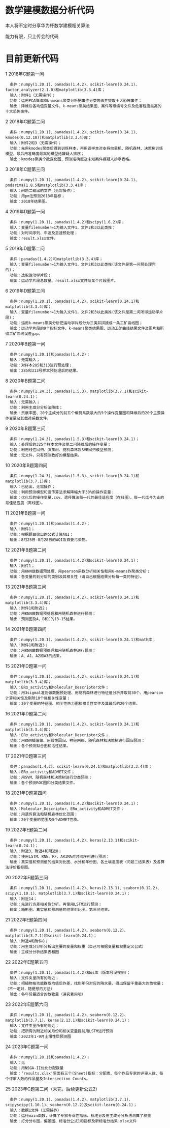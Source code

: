 # 数学建模数据分析代码
本人将不定时分享华为杯数学建模相关算法

能力有限，只上传会的代码

# 目前更新代码
1 2018年C题第一问

      条件：numpy(1.20.1)、panadas(1.4.2)、scikit-learn(0.24.1)、factor_analyzer(2.1.0)和matplotlib(3.3.4)库；
      输入：附件1（无需操作）；
      功能：运用PCA降维和k-means聚类分析把事件分类等级并提取十大恐怖事件；
      输出：降维后各均值变量文件、k-means聚类结果图、案件等级编号文件及危害程度最高的十大恐怖事件。

2 2018年C题第二问

      条件：numpy(1.20.1)、panadas(1.4.2)、scikit-learn(0.24.1)、kmodes(0.12.10))和matplotlib(3.3.4)库；
      输入：附件2和3（无需操作）；
      功能：先用kmodes聚类后得到训练样本，再用该样本对支持向量机、随机森林、决策树训练模型，最后用准确度最高的模型给嫌疑人排序；
      输出：kmodes聚类个数变化图、预测准确度及未知案件嫌疑人排序表格。
      
3 2018年C题第三问

      条件：numpy(1.20.1)、panadas(1.4.2)、scikit-learn(0.24.1)、pmdarima(1.8.5和matplotlib(3.3.4)库；
      输入：问题二输出的文件（无需操作）；
      功能：用pm法预测2018年指标；
      输出：2018年结果图。
      
4 2019年D题第一问

      条件：numpy(1.20.1)、panadas(1.4.2)和scipy(1.6.2)库；
      输入：变量filenumber=1为输入文件1，文件2和3以此类推；
      功能：对时间序列、车速及怠速预处理；
      输出：result.xlsx文件。

5 2019年D题第二问

      条件：panadas(1.4.2)和matplotlib(3.3.4)库；
      输入：变量filenumber=1为输入文件1，文件2和3以此类推(该文件是第一问预处理完的)；
      功能：选取运动学片段；
      输出：运动学片段总数量、result.xlsx文件及某个片段图片。
      
6 2019年D题第三问

      条件：numpy(1.20.1)、panadas(1.4.2)、scikit-learn(0.24.1)和matplotlib(3.3.4)库；
      输入：变量filenumber=1为输入文件1，文件2和3以此类推(该文件是第二问所得运动学片段)；
      功能：运用k-means聚类分析把运动学片段分为三类并拼接成一条工矿曲线图；
      输出：运动学片段的9个指标文件、k-means聚类结果图、运动工矿曲线结果文件及图片和所得工矿曲线误差gap。

7 2020年B题第一问

      条件：numpy(1.20.1)和panadas(1.4.2)；
      输入：无需输入；
      功能：对样本285和313进行预处理；
      输出：285和313号样本预处理后的结果。

8 2020年B题第二问

      条件：numpy(1.24.3)、panadas(1.5.3)、matplotlib(3.7.1)和scikit-learn(0.24.1)；
      输入：无需输入；
      功能：利用主成分分析法降维；
      输出：贡献率图、20个主成分的前五个载荷系数最大的5个操作变量图和降维后的20个主要操作变量及其载荷系数文件。

9 2020年B题第三问

      条件：numpy(1.24.3)、panadas(1.5.3)和scikit-learn(0.24.1)；
      输入：处理后的325个样本文件及第二问降维后的操作变量；
      功能：利用线性回归、决策树、随机森林及SVR回归模型预测；
      输出：无文件，只有预测教好的模型结果。

10 2020年B题第四问

      条件：numpy(1.24.3)、panadas(1.5.3)、scikit-learn(0.24.1)和matplotlib(3.7.1)库；
      输入：已给出，无需操作；
      功能：利用预测模型和遗传算法求解降幅大于30%的操作变量；
      输出：优化后的操作变量.csv、遗传算法每一代的最佳适应度（在线图）、每一代迄今为止的最佳适应度（离线图）。
      
11 2021年B题第一问

      条件：numpy(1.20.1)和panadas(1.4.2)；
      输入：附件1；
      功能：根据题目给出的公式计算AQI；
      输出：8月25日-8月28日的AQI及首要污染物。
      
12 2021年B题第二问

      条件：numpy(1.20.1)、panadas(1.4.2)和scikit-learn(0.24.1)；
      输入：附件1；
      功能：用KNN做数据预处理、用pearson系数分析相关性和用K-means作聚类分析；
      输出：各变量的划分后的类别及其相关性（请自己根据结果分析每一类的特征）。

13 2021年B题第三问

      条件：numpy(1.20.1)、panadas(1.4.2)、scikit-learn(0.24.1)和matplotlib(3.3.4)库；
      输入：附件1和附近2；
      功能：用KNN做数据预处理和用随机森林进行预测；
      输出：预测图及A、B和C的13-15结果。
 
14 2021年B题第四问

      条件：numpy(1.20.1)、panadas(1.4.2)、scikit-learn(0.24.1)和math库；
      输入：附件1和附近3；
      功能：用KNN做数据预处理和用随机森林进行预测；
      输出：A、A1、A2和A3的结果。

15 2021年D题第一问

      条件：numpy(1.20.1)、panadas(1.4.2)、scikit-learn(0.24.1)和matplotlib(3.3.4)库；
      输入：ERα_activity和Molecular_Descriptor文件；
      功能：用3sigmal准则做数据预处理、用随机森林进行特征值分析并取前30个、用pearson计算相关性及剔除10个强相关性变量；
      输出：30个变量的特征图、相关性热力图和相关性文件及其最后的20个结果。
      
16 2021年D题第二问

      条件：numpy(1.20.1)、panadas(1.4.2)、scikit-learn(0.24.1)和matplotlib(3.3.4)库；
      输入：ERα_activity和Molecular_Descriptor文件；
      功能：用KNN插值做、用线性回归、神经网络、随机森林和决策树进行回归预测；
      输出：各个预测拟合图和活性结果。
      
17 2021年D题第三问

      条件：panadas(1.4.2)、scikit-learn(0.24.1)和matplotlib(3.3.4)库；
      输入：ERα_activity和ADMET文件；
      功能：用SVM、随机森林和决策树进行分类预测；
      输出：各个预测ROC图和分类结果文件。
 
18 2021年D题第四问

      条件：numpy(1.20.1)、panadas(1.4.2)和scikit-learn(0.24.1)；
      输入：Molecular_Descriptor、ERα_activity和ADMET文件；
      功能：用遗传算法和随机森林优化范围；
      输出：20个变量的范围及5个ADMET性质。

19 2022年E题第二问

      条件：numpy(1.20.1)、panadas(1.4.2)、keras(2.13.1)和scikit-learn(0.24.1)；
      输入：附近3、附近4和附近8；
      功能：使用LSTM、RNN、RF、ARIMA对时间序列进行预测；
      输出：真实值和预测值的结果对比图、水分和年份图、各土壤湿度表（问题二结果表）及各算法评价指标图。

20 2022年E题第三问

      条件：numpy(1.20.1)、panadas(1.4.2)、keras(2.13.1)、seaborn(0.12.2)、scipy(1.10.1)、matplotlib(3.7.1)和scikit-learn(0.24.1)；
      输入：附近14；
      功能：先进行方差相关性分析，再使用LSTM进行预测；
      输出：箱形图、真实值和预测值的结果对比图、第三问结果。

21 2022年E题第四问

      条件：numpy(1.20.1)、panadas(1.4.2)、seaborn(0.12.2)、matplotlib(3.7.1)和scikit-learn(0.24.1)；
      输入：附近4和附件8；
      功能：用主成分分析分析出主要的变量和权重（自己可根据变量和权重定义公式）
      输出：主成分分析结果表和图

22 2022年E题第五问

      条件：numpy(1.20.1)、panadas(1.4.2)和os库（版本号没搜到）；
      输入：文件夹里所有的附近；
      功能：把植物按功能群取均值后作差，找到年份对应的降水量，得出保留干重最大的放牧量；（不一定对，随便想的方法）
      输出：各年份最适合的放牧量（讲究着用吧）

23 2022年E题第六问

      条件：numpy(1.20.1)、panadas(1.4.2)、seaborn(0.12.2)、matplotlib(3.7.1)、keras(2.13.1)和scikit-learn(0.24.1)；
      输入：文件夹里所有的附近；
      功能：把所有的附近相关月份和相关变量提前用LSTM进行预测
      输出：2023年1-9月土壤性质预测图
      
24 2023年C题第一问


      条件：numpy(1.20.1)和panadas(1.4.2)；
      输入：无
      功能：用NSGA-II优化分配数量
      输出：‘results.xlsx’里面有三个(Sheet)指标：分配表、每个作品专家的评审人数、每个评审人数的作品量及Intersection Counts。

25 2023年C题第二问（未完，后续更新公式2）


      条件：numpy(1.20.1)、panadas(1.4.2)、matplotlib(3.7.1)、scipyscipy(1.10.1)、seaborn(0.12.2)及scikit-learn(0.24.1)；
      输入：数据1文件（无需操作）
      功能：运行main函数，计算了专家专业性指标、标准分及用主成分分析法测算了权重
      输出：打分分布图，偏差图、标准分公式1和指标及新标准分结果.xlsx文件
      
